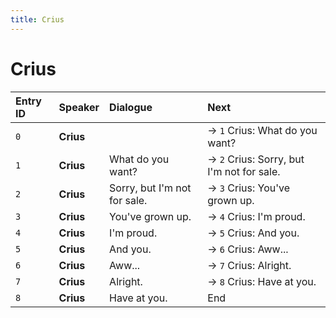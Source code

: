 ```yaml
---
title: Crius
---
```


# Crius


| Entry ID | Speaker | Dialogue | Next |
| :------- | :------ | :------- | :------------ |
| `0` | **Crius** |  | → `1` Crius: What do you want? |
| `1` | **Crius** | What do you want? | → `2` Crius: Sorry, but I'm not for sale\. |
| `2` | **Crius** | Sorry, but I'm not for sale\. | → `3` Crius: You've grown up\. |
| `3` | **Crius** | You've grown up\. | → `4` Crius: I'm proud\. |
| `4` | **Crius** | I'm proud\. | → `5` Crius: And you\. |
| `5` | **Crius** | And you\. | → `6` Crius: Aww\.\.\. |
| `6` | **Crius** | Aww\.\.\. | → `7` Crius: Alright\. |
| `7` | **Crius** | Alright\. | → `8` Crius: Have at you\. |
| `8` | **Crius** | Have at you\. | End |

